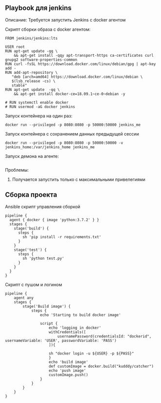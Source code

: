 ## Playbook для  jenkins
Описание: Требуется запустить Jenkins c docker агентом

Скрипт сборки образа с docker агентом:
```
FROM jenkins/jenkins:lts
 
USER root
RUN apt-get update -qq \
    && apt-get install -qqy apt-transport-https ca-certificates curl gnupg2 software-properties-common 
RUN curl -fsSL https://download.docker.com/linux/debian/gpg | apt-key add -
RUN add-apt-repository \
   "deb [arch=amd64] https://download.docker.com/linux/debian \
   $(lsb_release -cs) \
   stable"
RUN apt-get update  -qq \
    && apt-get install docker-ce=18.09.1~ce-0~debian -y

# RUN systemctl enable docker
# RUN usermod -aG docker jenkins

```
Запуск контейнера на один раз:
```
docker run --privileged -p 8080:8080 -p 50000:50000 jenkins_me
```
Запуск контейнера с сохранением данных предыдущей сессии
```
docker run --privileged -p 8080:8080 -p 50000:50000 -v jenkins_home:/var/jenkins_home jenkins_me
```
Запуск демона на агенте:
```

```
Проблемы:
1. Получается запустить только c максимальными привелегиями

## Сборка проекта
Ansible скрипт управления сборкой
```
pipeline {
  agent { docker { image 'python:3.7.2' } }
  stages {
    stage('build') {
      steps {
        sh 'pip install -r requirements.txt'
      }
    }
    stage('test') {
      steps {
        sh 'python test.py'
      }   
    }
  }
}
```
Скрипт с пушом и логином
```
pipeline {
    agent any
    stages {
        stage('Build image') {
            steps {
                echo 'Starting to build docker image'

                script {
                    echo 'logging in docker'
                    withCredentials([
                        usernamePassword(credentialsId: "dockerid", usernameVariable: 'USER', passwordVariable: 'PASS')
                    ]){

                    sh "docker login -u ${USER} -p ${PASS}"
                    }
                    echo 'build image'
                    def customImage = docker.build("kudddy/catcher")
                    echo 'push image'
                    customImage.push()
                }
            }
        }
    }
}
```




